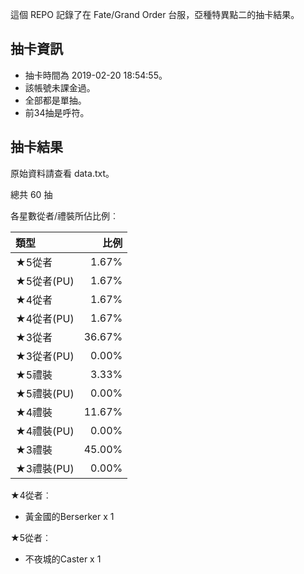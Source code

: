 這個 REPO 記錄了在 Fate/Grand Order 台服，亞種特異點二的抽卡結果。

抽卡資訊
-------

* 抽卡時間為 2019-02-20 18:54:55。
* 該帳號未課金過。
* 全部都是單抽。
* 前34抽是呼符。

抽卡結果
-------

原始資料請查看 data.txt。

總共 60 抽

各星數從者/禮裝所佔比例︰

| 類型        |   比例 |
| :---------- | -----: |
| ★5從者     |  1.67% |
| ★5從者(PU) |  1.67% |
| ★4從者     |  1.67% |
| ★4從者(PU) |  1.67% |
| ★3從者     | 36.67% |
| ★3從者(PU) |  0.00% |
| ★5禮裝     |  3.33% |
| ★5禮裝(PU) |  0.00% |
| ★4禮裝     | 11.67% |
| ★4禮裝(PU) |  0.00% |
| ★3禮裝     | 45.00% |
| ★3禮裝(PU) |  0.00% |

★4從者︰

* 黃金國的Berserker x 1

★5從者︰

* 不夜城的Caster x 1

